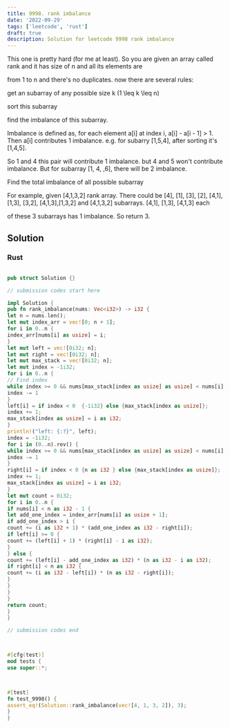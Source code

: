 ```yaml
---
title: 9998. rank imbalance
date: '2022-09-29'
tags: ['leetcode', 'rust']
draft: true
description: Solution for leetcode 9998 rank imbalance
---
```


This one is pretty hard (for me at least). So you are given an array called rank and it has size of n and all its elements are

from 1 to n and there's no duplicates. now there are several rules:



get an subarray of any possible size k (1 <TeX>\leq</TeX> k <TeX>\leq</TeX> n)

sort this subarray

find the imbalance of this subarray.

Imbalance is defined as, for each element a[i] at index i, a[i] - a[i - 1] > 1. Then a[i] contributes 1 imbalance. e.g. for subarry [1,5,4], after sorting it's [1,4,5].

So 1 and 4 this pair will contribute 1 imbalance. but 4 and 5 won't contribute imbalance. But for subarray [1, 4, ,6], there will be 2 imbalance.

Find the total imbalance of all possible subarray

For example, given [4,1,3,2] rank array. There could be [4], [1], [3], [2], [4,1], [1,3], [3,2], [4,1,3],[1,3,2] and [4,1,3,2] subarrays. [4,1], [1,3], [4,1,3] each

of these 3 subarrays has 1 imbalance. So return 3.




## Solution


### Rust
```rust

pub struct Solution {}

// submission codes start here

impl Solution {
pub fn rank_imbalance(nums: Vec<i32>) -> i32 {
let n = nums.len();
let mut index_arr = vec![0; n + 1];
for i in 0..n {
index_arr[nums[i] as usize] = i;
}
let mut left = vec![0i32; n];
let mut right = vec![0i32; n];
let mut max_stack = vec![0i32; n];
let mut index = -1i32;
for i in 0..n {
// Find index
while index >= 0 && nums[max_stack[index as usize] as usize] < nums[i] {
index -= 1
}
left[i] = if index < 0  {-1i32} else {max_stack[index as usize]};
index += 1;
max_stack[index as usize] = i as i32;
}
println!("left: {:?}", left);
index = -1i32;
for i in (0..n).rev() {
while index >= 0 && nums[max_stack[index as usize] as usize] < nums[i] {
index -= 1
}
right[i] = if index < 0 {n as i32 } else {max_stack[index as usize]};
index += 1;
max_stack[index as usize] = i as i32;
}
let mut count = 0i32;
for i in 0..n {
if nums[i] < n as i32 - 1 {
let add_one_index = index_arr[nums[i] as usize + 1];
if add_one_index > i {
count += (i as i32 + 1) * (add_one_index as i32 - right[i]);
if left[i] >= 0 {
count += (left[i] + 1) * (right[i] - i as i32);
}
} else {
count += (left[i] - add_one_index as i32) * (n as i32 - i as i32);
if right[i] < n as i32 {
count += (i as i32 - left[i]) * (n as i32 - right[i]);
}
}
}
}
return count;
}
}

// submission codes end



#[cfg(test)]
mod tests {
use super::*;



#[test]
fn test_9998() {
assert_eq!(Solution::rank_imbalance(vec![4, 1, 3, 2]), 3);
}
}

```
